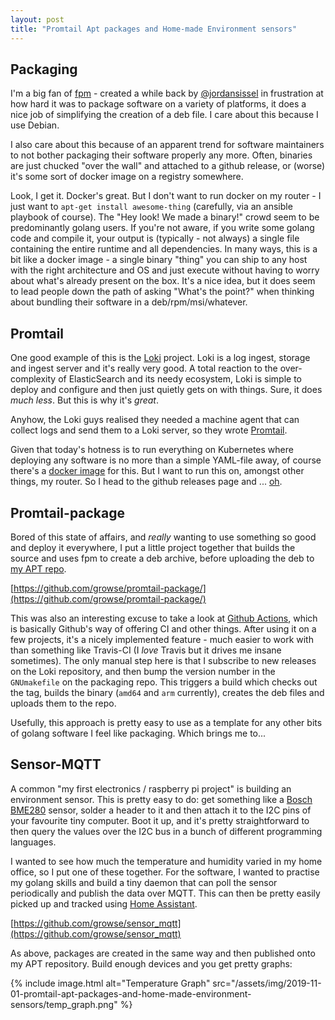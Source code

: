 ```yaml
---
layout: post
title: "Promtail Apt packages and Home-made Environment sensors"
---
```


## Packaging

I'm a big fan of [fpm](https://github.com/jordansissel/fpm) - created a while back by [@jordansissel](https://twitter.com/jordansissel/) in frustration at how hard it was to package software on a variety of platforms, it does a nice job of simplifying the creation of a deb file. I care about this because I use Debian.

I also care about this because of an apparent trend for software maintainers to not bother packaging their software properly any more. Often, binaries are just chucked "over the wall" and attached to a github release, or (worse) it's some sort of docker image on a registry somewhere. 

Look, I get it. Docker's great. But I don't want to run docker on my router - I just want to `apt-get install awesome-thing` (carefully, via an ansible playbook of course). The "Hey look! We made a binary!" crowd seem to be predominantly golang users. If you're not aware, if you write some golang code and compile it, your output is (typically - not always) a single file containing the entire runtime and all dependencies. In many ways, this is a bit like a docker image - a single binary "thing" you can ship to any host with the right architecture and OS and just execute without having to worry about what's already present on the box. It's a nice idea, but it does seem to lead people down the path of asking "What's the point?" when thinking about bundling their software in a deb/rpm/msi/whatever.

## Promtail

One good example of this is the [Loki](https://github.com/grafana/loki/) project. Loki is a log ingest, storage and ingest server and it's really very good. A total reaction to the over-complexity of ElasticSearch and its needy ecosystem, Loki is simple to deploy and configure and then just quietly gets on with things. Sure, it does *much less*. But this is why it's *great*.

Anyhow, the Loki guys realised they needed a machine agent that can collect logs and send them to a Loki server, so they wrote [Promtail](https://github.com/grafana/loki/blob/master/docs/clients/promtail/README.md).

Given that today's hotness is to run everything on Kubernetes where deploying any software is no more than a simple YAML-file away, of course there's a [docker image](https://hub.docker.com/r/grafana/promtail) for this. But I want to run this on, amongst other things, my router. So I head to the github releases page and ... [oh](https://github.com/grafana/loki/releases/tag/v0.4.0).

## Promtail-package

Bored of this state of affairs, and *really* wanting to use something so good and deploy it everywhere, I put a little project together that builds the source and uses fpm to create a deb archive, before uploading the deb to [my APT repo](https://apt.growse.com/).

[https://github.com/growse/promtail-package/](https://github.com/growse/promtail-package/)

This was also an interesting excuse to take a look at [Github Actions](https://github.com/features/actions), which is basically Github's way of offering CI and other things. After using it on a few projects, it's a nicely implemented feature - much easier to work with than something like Travis-CI (I *love* Travis but it drives me insane sometimes). The only manual step here is that I subscribe to new releases on the Loki repository, and then bump the version number in the `GNUmakefile` on the packaging repo. This triggers a build which checks out the tag, builds the binary (`amd64` and `arm` currently), creates the deb files and uploads them to the repo.

Usefully, this approach is pretty easy to use as a template for any other bits of golang software I feel like packaging. Which brings me to...

## Sensor-MQTT

A common "my first electronics / raspberry pi project" is building an environment sensor. This is pretty easy to do: get something like a [Bosch BME280](https://www.bosch-sensortec.com/bst/products/all_products/bme280) sensor, solder a header to it and then attach it to the I2C pins of your favourite tiny computer. Boot it up, and it's pretty straightforward to then query the values over the I2C bus in a bunch of different programming languages.

I wanted to see how much the temperature and humidity varied in my home office, so I put one of these together. For the software, I wanted to practise my golang skills and build a tiny daemon that can poll the sensor periodically and publish the data over MQTT. This can then be pretty easily picked up and tracked using [Home Assistant](https://www.home-assistant.io/). 

[https://github.com/growse/sensor_mqtt](https://github.com/growse/sensor_mqtt)

As above, packages are created in the same way and then published onto my APT repository. Build enough devices and you get pretty graphs:

{% include image.html alt="Temperature Graph" src="/assets/img/2019-11-01-promtail-apt-packages-and-home-made-environment-sensors/temp_graph.png" %}